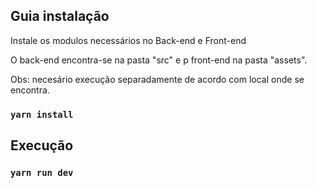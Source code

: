 
## Guia instalação

Instale os modulos necessários no Back-end e Front-end

O back-end encontra-se na pasta "src" e p front-end na pasta "assets".

Obs: necesário execução separadamente de acordo com local onde se encontra. 

### `yarn install`

## Execução

### `yarn run dev`
